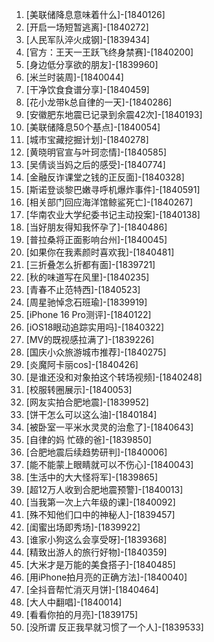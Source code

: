 
1. [美联储降息意味着什么]-[1840126]
1. [开启一场短暂逃离]-[1840272]
1. [人民军队淬火成钢]-[1839434]
1. [官方：王天一王跃飞终身禁赛]-[1840200]
1. [身边低分享欲的朋友]-[1839960]
1. [米兰时装周]-[1840044]
1. [干净饮食食谱分享]-[1840459]
1. [花小龙带k总自律的一天]-[1840286]
1. [安徽肥东地震已记录到余震42次]-[1840193]
1. [美联储降息50个基点]-[1840054]
1. [城市宝藏挖掘计划]-[1840278]
1. [黄晓明官宣与叶珂恋情]-[1840585]
1. [吴倩谈当妈之后的感受]-[1840774]
1. [金融反诈课堂之钱的正反面]-[1840328]
1. [斯诺登谈黎巴嫩寻呼机爆炸事件]-[1840591]
1. [相关部门回应海洋馆鲸鲨死亡]-[1840267]
1. [华南农业大学纪委书记主动投案]-[1840138]
1. [当好朋友得知我怀孕了]-[1840486]
1. [普拉桑将正面影响台州]-[1840045]
1. [如果你在我素颜时喜欢我]-[1840481]
1. [三折叠怎么折都有面]-[1839721]
1. [秋的味道写在风里]-[1840235]
1. [青春不止范特西]-[1840523]
1. [周星驰悼念石班瑜]-[1839919]
1. [iPhone 16 Pro测评]-[1840122]
1. [iOS18眼动追踪实用吗]-[1840322]
1. [MV的既视感拉满了]-[1839226]
1. [国庆小众旅游城市推荐]-[1840275]
1. [炎魔阿卡丽cos]-[1840426]
1. [是谁还没和对象拍这个转场视频]-[1840248]
1. [校服转圈展示]-[1840053]
1. [网友实拍合肥地震]-[1839952]
1. [饼干怎么可以这么油]-[1840184]
1. [被卧室一平米水灵灵的治愈了]-[1840643]
1. [自律的妈 忙碌的爸]-[1839850]
1. [合肥地震后续趋势研判]-[1840006]
1. [能不能蒙上眼睛就可以不伤心]-[1840043]
1. [生活中的大大怪将军]-[1839865]
1. [超12万人收到合肥地震预警]-[1840013]
1. [当我第一次上六年级的课]-[1840092]
1. [殊不知他们口中的神秘人]-[1839457]
1. [闺蜜出场即秀场]-[1839922]
1. [谁家小狗这么会享受呀]-[1839368]
1. [精致出游人的旅行好物]-[1840359]
1. [大米才是万能的美食搭子]-[1840485]
1. [用iPhone拍月亮的正确方法]-[1840040]
1. [全抖音帮忙消灭月饼]-[1840464]
1. [大人中翻唱]-[1840014]
1. [看看你拍的月亮]-[1839175]
1. [没所谓 反正我早就习惯了一个人]-[1839533]